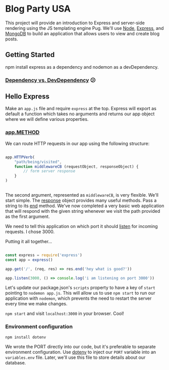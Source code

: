 # Blog Party USA

This project will provide an introduction to Express and server-side rendering using the JS templating engine Pug. We'll use [Node], [Express], and [MongoDB] to build an application that allows users to view and create blog posts.

[Node]: https://nodejs.org/en/about/
[Express]: http://expressjs.com/
[MongoDB]: https://www.mongodb.com/what-is-mongodb

## Getting Started

npm install express as a dependency and nodemon as a devDependency.

### [Dependency vs. DevDependency](https://stackoverflow.com/a/22004559/4462871) :confused:

## Hello Express

Make an `app.js` file and require `express` at the top. Express will export as default a function which takes no arguments and returns our app object where we will define various properties.

### [app.METHOD](http://expressjs.com/en/api.html#app.METHOD)

We can route HTTP requests in our app using the following structure:

```javascript

app.HTTPVerb(
    "path/being/visited", 
    function middlewareCB (requestObject, responseObject) {
        // form server response
    }
)
    

```

The second argument, represented as `middlewareCB`, is very flexible. We'll start simple. The [response] object provides many useful methods. Pass a string to its [end] method. We've now completed a very basic web application that will respond with the given string whenever we visit the path provided as the first argument.

We need to tell this application on which port it should [listen] for incoming requests. I chose 3000.

Putting it all together...

```javascript

const express = require('express')
const app = express()

app.get('/', (req, res) => res.end('hey what is good?'))

app.listen(3000, () => console.log('i am listening on port 3000'))

```

Let's update our package.json's `scripts` property to have a key of `start` pointing to `nodemon app.js`. This will allow us to use `npm start` to run our application with `nodemon`, which prevents the need to restart the server every time we make changes.

`npm start` and visit `localhost:3000` in your browser. Cool!

### Environment configuration

`npm install dotenv`

We wrote the PORT directly into our code, but it's preferable to separate environment configuration. Use [dotenv] to inject our `PORT` variable into an `variables.env` file. Later, we'll use this file to store details about our database.

[response]: http://expressjs.com/en/4x/api.html#res
[end]: http://expressjs.com/en/4x/api.html#res.end
[listen]: http://expressjs.com/en/4x/api.html#app.listen
[dotenv]: https://www.npmjs.com/package/dotenv


